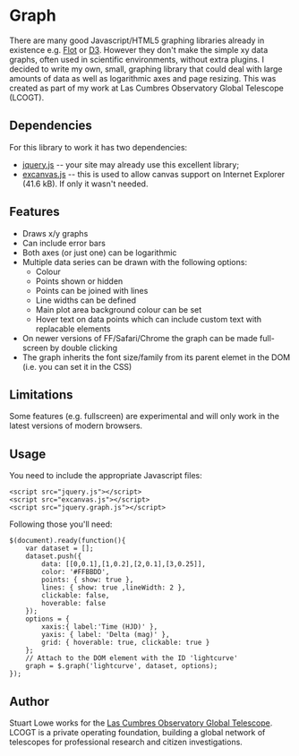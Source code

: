 Graph
=====

There are many good Javascript/HTML5 graphing libraries already in existence e.g. [Flot](https://github.com/flot/flot) or [D3](http://mbostock.github.com/d3/). However they don't make the simple xy data graphs, often used in scientific environments, without extra plugins. I decided to write my own, small, graphing library that could deal with large amounts of data as well as logarithmic axes and page resizing. This was created as part of my work at Las Cumbres Observatory Global Telescope (LCOGT).

Dependencies
------------

For this library to work it has two dependencies:

* [jquery.js](http://jquery.com/) -- your site may already use this excellent library;
* [excanvas.js](http://code.google.com/p/explorercanvas/) -- this is used to allow canvas support on Internet Explorer (41.6 kB). If only it wasn't needed.

Features
--------
* Draws x/y graphs
* Can include error bars
* Both axes (or just one) can be logarithmic
* Multiple data series can be drawn with the following options:
  * Colour
  * Points shown or hidden
  * Points can be joined with lines
  * Line widths can be defined
  * Main plot area background colour can be set
  * Hover text on data points which can include custom text with replacable elements
* On newer versions of FF/Safari/Chrome the graph can be made full-screen by double clicking
* The graph inherits the font size/family from its parent elemet in the DOM (i.e. you can set it in the CSS)


Limitations
-----------
Some features (e.g. fullscreen) are experimental and will only work in the latest versions of modern browsers.

Usage
-----
You need to include the appropriate Javascript files:

	<script src="jquery.js"></script>
	<script src="excanvas.js"></script>
	<script src="jquery.graph.js"></script>

Following those you'll need:

	$(document).ready(function(){
		var dataset = [];
		dataset.push({
			data: [[0,0.1],[1,0.2],[2,0.1],[3,0.25]],
			color: '#FFBBDD',
			points: { show: true },
			lines: { show: true ,lineWidth: 2 },
			clickable: false,
			hoverable: false
		});
		options = {
			xaxis:{ label:'Time (HJD)' },
			yaxis: { label: 'Delta (mag)' },
			grid: { hoverable: true, clickable: true }
		};
		// Attach to the DOM element with the ID 'lightcurve'
		graph = $.graph('lightcurve', dataset, options);
	});


Author
------
Stuart Lowe works for the [Las Cumbres Observatory Global Telescope](http://lcogt.net/). LCOGT is a private operating foundation, building a global network of telescopes for professional research and citizen investigations.

